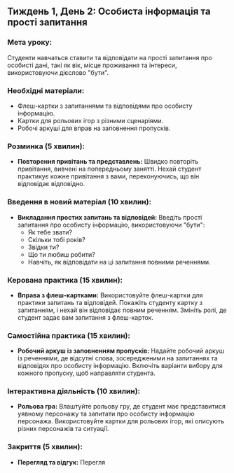 ## Тиждень 1, День 2: Особиста інформація та прості запитання

### Мета уроку:
Студенти навчаться ставити та відповідати на прості запитання про особисті дані, такі як вік, місце проживання та інтереси, використовуючи дієслово "бути".

### Необхідні матеріали:
- Флеш-картки з запитаннями та відповідями про особисту інформацію.
- Картки для рольових ігор з різними сценаріями.
- Робочі аркуші для вправ на заповнення пропусків.

### Розминка (5 хвилин):
- **Повторення привітань та представлень:** Швидко повторіть привітання, вивчені на попередньому занятті. Нехай студент практикує кожне привітання з вами, переконуючись, що він відповідає відповідно.

### Введення в новий матеріал (10 хвилин):
- **Викладання простих запитань та відповідей:** Введіть прості запитання про особисту інформацію, використовуючи "бути":
  - Як тебе звати?
  - Скільки тобі років?
  - Звідки ти?
  - Що ти любиш робити?
  - Навчіть, як відповідати на ці запитання повними реченнями.

### Керована практика (15 хвилин):
- **Вправа з флеш-картками:** Використовуйте флеш-картки для практики запитань та відповідей. Покажіть студенту картку з запитанням, і нехай він відповідає повним реченням. Змініть ролі, де студент задає вам запитання з флеш-карток.

### Самостійна практика (15 хвилин):
- **Робочий аркуш із заповненням пропусків:** Надайте робочий аркуш із реченнями, де відсутні слова, зосередженими на запитаннях та відповідях про особисту інформацію. Включіть варіанти вибору для кожного пропуску, щоб направляти студента.

### Інтерактивна діяльність (10 хвилин):
- **Рольова гра:** Влаштуйте рольову гру, де студент має представитися уявному персонажу та запитати про особисту інформацію персонажа. Використовуйте картки для рольових ігор, які описують різних персонажів та ситуації.

### Закриття (5 хвилин):
- **Перегляд та відгук:** Перегля
